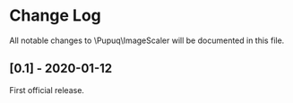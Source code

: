 # Change Log

All notable changes to \\Pupuq\\ImageScaler will be documented in this file.

## [0.1] - 2020-01-12

First official release.
